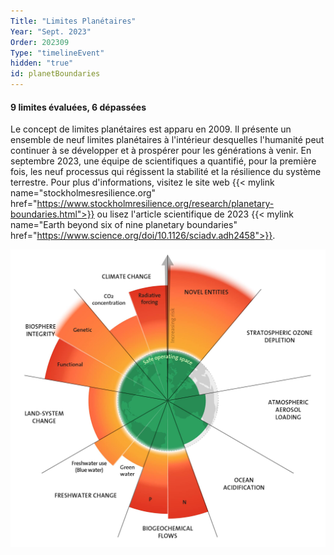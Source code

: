 ```yaml
---
Title: "Limites Planétaires"
Year: "Sept. 2023"
Order: 202309
Type: "timelineEvent"
hidden: "true"
id: planetBoundaries
---
```


#### 9 limites évaluées, 6 dépassées

Le concept de limites planétaires est apparu en 2009. Il présente un ensemble de neuf limites planétaires à l'intérieur desquelles l'humanité peut continuer à se développer et à prospérer pour les générations à venir. En septembre 2023, une équipe de scientifiques a quantifié, pour la première fois, les neuf processus qui régissent la stabilité et la résilience du système terrestre. Pour plus d'informations, visitez le site web {{< mylink name="stockholmesresilience.org" href="https://www.stockholmresilience.org/research/planetary-boundaries.html">}} ou lisez l'article scientifique de 2023 {{< mylink name="Earth beyond six of nine planetary boundaries" href="https://www.science.org/doi/10.1126/sciadv.adh2458">}}.

![](/img/ecology/biblio/planetaryboundaries2023.jpg)
